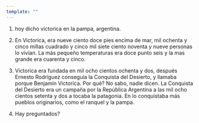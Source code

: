 ```yaml
---
template: ""
---
```

1. hoy dicho victorica en la pampa, argentina.

2. En Victorica, era nueve ciento doce pies encima de mar, mil ochenta y cinco millas cuadrado y cinco mil siete ciento noventa y nueve personas lo vivían. La más pequeño temperaturas era doce punto seis y la mas grande era cuarenta y cinco. 

3. Victorica era fundada en mil ocho cientos ochenta y dos, después Ernesto Rodríguez conseguía la Conquista del Desierto, y llamaba porque Benjamín Victorica. Por qué? No sabo, nadie dicen. La Conquista del Desierto era un campaña por la República Argentina a las mil ocho cientos setenta y dos a tocaba la patagonia. En lo conquistaba más pueblos originarios, como el ranquel y la pampa. 

4. Hay preguntados?
